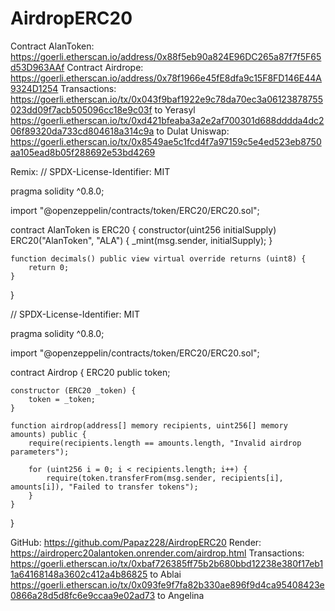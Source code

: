 # AirdropERC20
Contract AlanToken:
https://goerli.etherscan.io/address/0x88f5eb90a824E96DC265a87f7f5F65d53D963AAf
Contract Airdrope:
https://goerli.etherscan.io/address/0x78f1966e45fE8dfa9c15F8FD146E44A9324D1254
Transactions:
https://goerli.etherscan.io/tx/0x043f9baf1922e9c78da70ec3a06123878755023dd09f7acb505096cc18e9c03f to Yerasyl
https://goerli.etherscan.io/tx/0xd421bfeaba3a2e2af700301d688dddda4dc206f89320da733cd804618a314c9a to Dulat
Uniswap: https://goerli.etherscan.io/tx/0x8549ae5c1fcd4f7a97159c5e4ed523eb8750aa105ead8b05f288692e53bd4269
 

Remix:
// SPDX-License-Identifier: MIT

pragma solidity ^0.8.0;

import "@openzeppelin/contracts/token/ERC20/ERC20.sol";

contract AlanToken is ERC20 {
    constructor(uint256 initialSupply) ERC20("AlanToken", "ALA") {
        _mint(msg.sender, initialSupply);
    }

    function decimals() public view virtual override returns (uint8) {
        return 0;
    }
}

// SPDX-License-Identifier: MIT

pragma solidity ^0.8.0;

import "@openzeppelin/contracts/token/ERC20/ERC20.sol";

contract Airdrop {
    ERC20 public token;

    constructor (ERC20 _token) {
        token = _token;
    }

    function airdrop(address[] memory recipients, uint256[] memory amounts) public {
        require(recipients.length == amounts.length, "Invalid airdrop parameters");

        for (uint256 i = 0; i < recipients.length; i++) {
            require(token.transferFrom(msg.sender, recipients[i], amounts[i]), "Failed to transfer tokens");
        }
    }
}

GitHub:
https://github.com/Papaz228/AirdropERC20
Render:
https://airdroperc20alantoken.onrender.com/airdrop.html
Transactions:
https://goerli.etherscan.io/tx/0xbaf726385ff75b2b680bbd12238e380f17eb11a64168148a3602c412a4b86825 to Ablai
https://goerli.etherscan.io/tx/0x093fe9f7fa82b330ae896f9d4ca95408423e0866a28d5d8fc6e9ccaa9e02ad73 to Angelina
 
 

